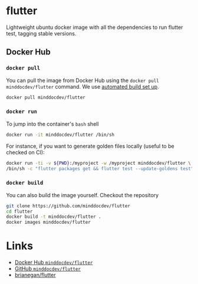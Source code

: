# flutter

Lightweight ubuntu docker image with all the dependencies to run flutter test,
tagging stable versions.

## Docker Hub

### `docker pull`

You can pull the image from Docker Hub using the `docker pull minddocdev/flutter` command.
We use [automated build set up](https://docs.docker.com/docker-hub/builds/#create-an-automated-build).

```sh
docker pull minddocdev/flutter
```

### `docker run`

To jump into the container's `bash` shell

```sh
docker run -it minddocdev/flutter /bin/sh
```

For instance, if you want to generate golden files locally (useful to be checked on CI):

```sh
docker run -ti -v ${PWD}:/myproject -w /myproject minddocdev/flutter \
/bin/sh -c "flutter packages get && flutter test --update-goldens test"
```

### `docker build`

You can also build the image yourself. Checkout the repository

```sh
git clone https://github.com/minddocdev/flutter
cd flutter
docker build -t minddocdev/flutter .
docker images minddocdev/flutter
```

# Links

- [Docker Hub `minddocdev/flutter`](https://hub.docker.com/r/minddocdev/flutter)
- [GitHub `minddocdev/flutter`](https://github.com/minddocdev/flutter)
- [brianegan/flutter](https://hub.docker.com/r/brianegan/flutter/dockerfile)
